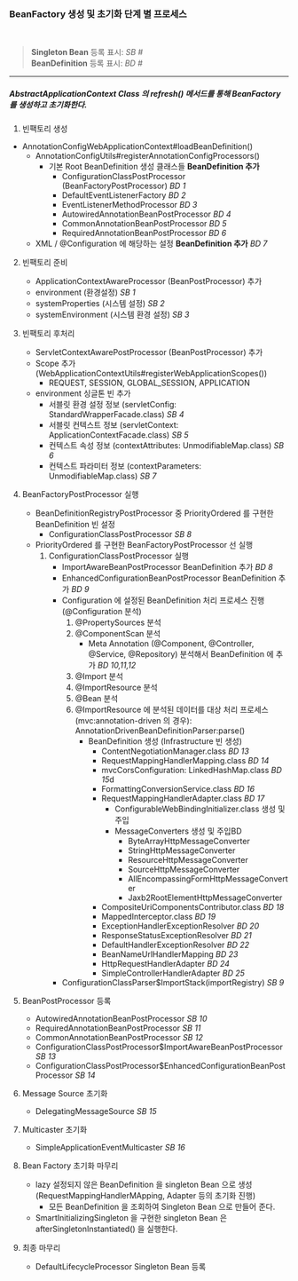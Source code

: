 ### BeanFactory 생성 및 초기화 단계 별 프로세스
<br>

> **Singleton Bean** 등록 표시: *SB #*<br>
> **BeanDefinition** 등록 표시: *BD #*

<hr>

##### AbstractApplicationContext Class 의 refresh() 메서드를 통해 BeanFactory 를 생성하고 초기화한다.

1. 빈팩토리 생성
 - AnnotationConfigWebApplicationContext#loadBeanDefinition()
    - AnnotationConfigUtils#registerAnnotationConfigProcessors()
        - 기본 Root BeanDefinition 생성 클래스들 **BeanDefinition 추가**
            - ConfigurationClassPostProcessor  (BeanFactoryPostProcessor) *BD 1*
            - DefaultEventListenerFactory *BD 2*
            - EventListenerMethodProcessor *BD 3*
            - AutowiredAnnotationBeanPostProcessor *BD 4*
            - CommonAnnotationBeanPostProcessor *BD 5*
            - RequiredAnnotationBeanPostProcessor *BD 6*
    - XML / @Configuration 에 해당하는 설정 **BeanDefinition 추가** *BD 7*
    
2. 빈팩토리 준비 
    - ApplicationContextAwareProcessor (BeanPostProcessor) 추가
    - environment (환경설정) *SB 1*
    - systemProperties (시스템 설정) *SB 2*
    - systemEnvironment (시스템 환경 설정) *SB 3*

3. 빈팩토리 후처리
    - ServletContextAwarePostProcessor (BeanPostProcessor) 추가
    - Scope 추가 (WebApplicationContextUtils#registerWebApplicationScopes())
        - REQUEST, SESSION, GLOBAL_SESSION, APPLICATION
    - environment 싱글톤 빈 추가
        - 서블릿 환경 설정 정보 (servletConfig: StandardWrapperFacade.class) *SB 4*
        - 서블릿 컨텍스트 정보 (servletContext: ApplicationContextFacade.class) *SB 5*
        - 컨텍스트 속성 정보 (contextAttributes: UnmodifiableMap.class) *SB 6*
        - 컨텍스트 파라미터 정보 (contextParameters: UnmodifiableMap.class) *SB 7*

4. BeanFactoryPostProcessor 실행
    - BeanDefinitionRegistryPostProcessor 중 PriorityOrdered 를 구현한 BeanDefinition 빈 설정
        - ConfigurationClassPostProcessor *SB 8* 
    - PriorityOrdered 를 구현한 BeanFactoryPostProcessor 선 실행
        1. ConfigurationClassPostProcessor 실행
            - ImportAwareBeanPostProcessor BeanDefinition 추가 *BD 8*
            - EnhancedConfigurationBeanPostProcessor BeanDefinition 추가 *BD 9*
            - Configuration 에 설정된 BeanDefinition 처리 프로세스 진행 (@Configuration 분석)
                1. @PropertySources 분석
                2. @ComponentScan 분석
                    - Meta Annotation (@Component, @Controller, @Service, @Repository) 분석해서 BeanDefinition 에 추가 *BD 10,11,12*
                3. @Import 분석
                4. @ImportResource 분석
                5. @Bean 분석
                6. @ImportResource 에 분석된 데이터를 대상 처리 프로세스 (mvc:annotation-driven 의 경우): AnnotationDrivenBeanDefinitionParser:parse()
                    - BeanDefinition 생성 (Infrastructure 빈 생성)
                        - ContentNegotiationManager.class *BD 13* 
                        - RequestMappingHandlerMapping.class *BD 14*
                        - mvcCorsConfiguration: LinkedHashMap.class *BD 15*d
                        - FormattingConversionService.class *BD 16*
                        - RequestMappingHandlerAdapter.class *BD 17*
                            - ConfigurableWebBindingInitializer.class 생성 및 주입
                            - MessageConverters 생성 및 주입BD 
                                - ByteArrayHttpMessageConverter
                                - StringHttpMessageConverter
                                - ResourceHttpMessageConverter
                                - SourceHttpMessageConverter
                                - AllEncompassingFormHttpMessageConverter
                                - Jaxb2RootElementHttpMessageConverter
                        - CompositeUriComponentsContributor.class *BD 18*
                        - MappedInterceptor.class *BD 19*
                        - ExceptionHandlerExceptionResolver *BD 20*
                        - ResponseStatusExceptionResolver *BD 21*
                        - DefaultHandlerExceptionResolver *BD 22*
                        - BeanNameUrlHandlerMapping *BD 23*
                        - HttpRequestHandlerAdapter *BD 24*
                        - SimpleControllerHandlerAdapter *BD 25*
            - ConfigurationClassParser$ImportStack(importRegistry) *SB 9*

5. BeanPostProcessor 등록
    - AutowiredAnnotationBeanPostProcessor *SB 10*
    - RequiredAnnotationBeanPostProcessor *SB 11*
    - CommonAnnotationBeanPostProcessor *SB 12*
    - ConfigurationClassPostProcessor$ImportAwareBeanPostProcessor *SB 13*
    - ConfigurationClassPostProcessor$EnhancedConfigurationBeanPostProcessor *SB 14*
                                
6. Message Source 초기화
    - DelegatingMessageSource *SB 15*

7. Multicaster 초기화
    - SimpleApplicationEventMulticaster *SB 16*
    
8. Bean Factory 초기화 마무리
    - lazy 설정되지 않은 BeanDefinition 을 singleton Bean 으로 생성 (RequestMappingHandlerMApping, Adapter 등의 초기화 진행)
        - 모든 BeanDefinition 을 조회하여 Singleton Bean 으로 만들어 준다.
    - SmartInitializingSingleton 을 구현한 singleton Bean 은 afterSingletonInstantiated() 을 실행한다.
     
9. 최종 마무리
    - DefaultLifecycleProcessor Singleton Bean 등록 
    
       
    
                
